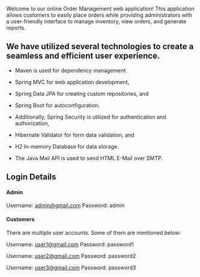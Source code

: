
Welcome to our online Order Management web application! 
This application allows customers to easily place orders while providing administrators with a 
user-friendly interface to manage inventory, view orders, and generate reports.



## We have utilized several technologies to create a seamless and efficient user experience. 
- Maven is used for dependency management
- Spring MVC for web application development, 
- Spring Data JPA for creating custom repositories, and 
- Spring Boot for autoconfiguration. 

- Additionally, Spring Security is utilized for authentication and authorization, 
- Hibernate Validator for form data validation, and 
- H2 In-memory Database for data storage. 
- The Java Mail API is used to send HTML E-Mail over SMTP.


## Login Details

#### Admin
Username: admin@gmail.com
Password: admin

#### Customers
There are multiple user accounts. Some of them are mentioned below:

Username: user1@gmail.com
Password: password1

Username: user2@gmail.com
Password: password2

Username: user3@gmail.com
Password: password3
